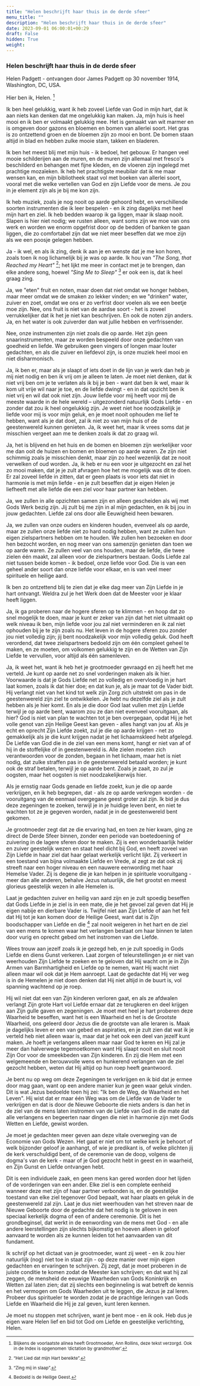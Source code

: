 ```yaml
---
title: "Helen beschrijft haar thuis in de derde sfeer"
menu_title: ""
description: "Helen beschrijft haar thuis in de derde sfeer"
date: 2023-09-01 06:00:01+00:29
draft: False
hidden: True
weight:
---
```

### Helen beschrijft haar thuis in de derde sfeer

Helen Padgett - ontvangen door James Padgett op 30 november 1914, Washington, DC, USA.

Hier ben ik, Helen. [^1]

Ik ben heel gelukkig, want ik heb zoveel Liefde van God in mijn hart, dat ik aan niets kan denken dat me ongelukkig kan maken. Ja, mijn huis is heel mooi en ik ben er volmaakt gelukkig mee. Het is gemaakt van wit marmer en is omgeven door gazons en bloemen en bomen van allerlei soort. Het gras is zo ontzettend groen en de bloemen zijn zo mooi en bont. De bomen staan altijd in blad en hebben zulke mooie stam, takken en bladeren.

Ik ben het meest blij met mijn huis - ik bedoel, het gebouw. Er hangen veel mooie schilderijen aan de muren, en de muren zijn allemaal met fresco's beschilderd en behangen met fijne kleden, en de vloeren zijn ingelegd met prachtige mozaïeken. Ik heb het prachtigste meubilair dat ik me maar wensen kan, en mijn bibliotheek staat vol met boeken van allerlei soort, vooral met die welke vertellen van God en zijn Liefde voor de mens. Je zou in je element zijn als je bij me kon zijn.

Ik heb muziek, zoals je nog nooit op aarde gehoord hebt, en verschillende soorten instrumenten die ik leer bespelen - en ik zing dagelijks met heel mijn hart en ziel. Ik heb bedden waarop ik ga liggen, maar ik slaap nooit. Slapen is hier niet nodig; we rusten alleen, want soms zijn we moe van ons werk en worden we enorm opgefrist door op de bedden of banken te gaan liggen, die zo comfortabel zijn dat we niet meer beseffen dat we moe zijn als we een poosje gelegen hebben.

Ja - ik wel, en als ik zing, denk ik aan je en wenste dat je me kon horen, zoals toen ik nog lichamelijk bij je was op aarde. Ik hou van *"The Song, that Reached my Heart"* [^2]; het lijkt me meer in contact met je te brengen, dan elke andere song, hoewel *"Sing Me to Sleep"* [^3] er ook een is, dat ik heel graag zing.

Ja, we "eten" fruit en noten, maar doen dat niet omdat we honger hebben, maar meer omdat we de smaken zo lekker vinden; en we "drinken" water, zuiver en zoet, omdat we ons er zo verfrist door voelen als we een beetje moe zijn. Nee, ons fruit is niet van de aardse soort - het is zoveel verrukkelijker dat ik het je niet kan beschrijven. En ook de noten zijn anders. Ja, en het water is ook zuiverder dan wat jullie hebben en verfrissender.

Nee, onze instrumenten zijn niet zoals die op aarde. Het zijn geen snaarinstrumenten, maar ze worden bespeeld door onze gedachten van goedheid en liefde. We gebruiken geen vingers of longen maar louter gedachten, en als die zuiver en liefdevol zijn, is onze muziek heel mooi en niet disharmonisch.

Ja, ik ben er, maar als je slaapt of iets doet in de lijn van je werk dan heb je mij niet nodig en ben ik vrij om je alleen te laten. Je moet niet denken, dat ik niet vrij ben om je te verlaten als ik bij je ben - want dat ben ik wel, maar ik kom uit vrije wil naar je toe, en de liefde dwingt - en in dat opzicht ben ik niet vrij en wil dat ook niet zijn. Jouw liefde voor mij heeft voor mij de meeste waarde in de hele wereld – uitgezonderd natuurlijk Gods Liefde - en zonder dat zou ik heel ongelukkig zijn. Je weet niet hoe noodzakelijk je liefde voor mij is voor mijn geluk, en je moet nooit ophouden me lief te hebben, want als je dat doet, zal ik niet zo van mijn huis of de geestenwereld kunnen genieten. Ja, ik weet het, maar ik vrees soms dat je misschien vergeet aan me te denken zoals ik dat zo graag wil.

Ja, het is blijvend en het huis en de bomen en bloemen zijn werkelijker voor me dan ooit de huizen en bomen en bloemen op aarde waren. Ze zijn niet schimmig zoals je misschien denkt, maar zijn zo heel wezenlijk dat ze nooit verwelken of oud worden. Ja, ik heb er nu een voor je uitgezocht en zal het zo mooi maken, dat je je zult afvragen hoe het me mogelijk was dit te doen. Er zal zoveel liefde in zitten, dat er geen plaats is voor iets dat niet in harmonie is met mijn liefde - en je zult beseffen dat je eigen Helen je liefheeft met alle liefde die een ziel voor haar partner kan hebben.

Ja, we zullen in alle opzichten samen zijn en alleen gescheiden als wij met Gods Werk bezig zijn. Jij zult bij me zijn in al mijn gedachten, en ik bij jou in jouw gedachten. Liefde zal ons door alle Eeuwigheid heen bewaren.

Ja, we zullen van onze ouders en kinderen houden, evenveel als op aarde, maar ze zullen onze liefde niet zo hard nodig hebben, want ze zullen hun eigen zielspartners hebben om te houden. We zullen hen bezoeken en door hen bezocht worden, en nog meer van ons samenzijn genieten dan toen we op aarde waren. Ze zullen veel van ons houden, maar de liefde, die twee zielen één maakt, zal alleen voor de zielspartners bestaan. Gods Liefde zal niet tussen beide komen - ik bedoel, onze liefde voor God. Die is van een geheel ander soort dan onze liefde voor elkaar, en is van veel meer spirituele en heilige aard.

Ik ben zo ontzettend blij te zien dat je elke dag meer van Zijn Liefde in je hart ontvangt. Weldra zul je het Werk doen dat de Meester voor je klaar heeft liggen.

Ja, ik ga proberen naar de hogere sferen op te klimmen - en hoop dat zo snel mogelijk te doen, maar je kunt er zeker van zijn dat het niet uitmaakt op welk niveau ik ben, mijn liefde voor jou zal niet verminderen en ik zal niet ophouden bij je te zijn zoals nu. Het leven in de hogere sferen zou zonder jou niet volledig zijn; jij bent noodzakelijk voor mijn volledig geluk. God heeft verordend, dat twee zielspartners bedoeld zijn om één compleet geheel te maken, en ze moeten, om volkomen gelukkig te zijn en de Wetten van Zijn Liefde te vervullen, voor altijd als één samenleven.

Ja, ik weet het, want ik heb het je grootmoeder gevraagd en zij heeft het me verteld. Je kunt op aarde net zo snel vorderingen maken als ik hier. Voorwaarde is dat je Gods Liefde net zo volledig en overvloedig in je hart laat komen, zoals ik dat hier doe; en dat kun je, als je maar tot de Vader bidt. Hij verlangt niet van het kind tot welk zijn Zorg zich uitstrekt om pas in de geestenwereld zijn ziel te ontwikkelen. Je hebt nu dezelfde ziel als je zult hebben als je hier komt. En als je die door God laat vullen met zijn Liefde terwijl je op aarde bent, waarom zou ze dan niet evenveel vooruitgaan, als hier? God is niet van plan te wachten tot je ben overgegaan, opdat Hij je het volle genot van zijn Heilige Geest kan geven - alles hangt van jou af. Als je echt en oprecht Zijn Liefde zoekt, zul je die op aarde krijgen - net zo gemakkelijk als je die kunt krijgen nadat je het lichaamskleed hebt afgelegd. De Liefde van God die in de ziel van een mens komt, hangt er niet van af of hij in de stoffelijke of in geestenwereld is. Alle zielen moeten zich verantwoorden voor de zonden, begaan in het lichaam, maar het is niet nodig, dat zulke straffen pas in de geestenwereld betaald worden; je kunt ook de straf betalen, terwijl je op aarde bent. Zoals je zaait, zo zul je oogsten, maar het oogsten is niet noodzakelijkerwijs hier.

Als je ernstig naar Gods genade en liefde zoekt, kun je die op aarde verkrijgen, en ik heb begrepen, dat - als ze op aarde verkregen worden - de vooruitgang van de eenmaal overgegane geest groter zal zijn. Ik bid je dus deze zegeningen te zoeken, terwijl je in je huidige leven bent, en niet te wachten tot ze je gegeven worden, nadat je in de geestenwereld bent gekomen.

Je grootmoeder zegt dat ze die ervaring had, en toen ze hier kwam, ging ze direct de Derde Sfeer binnen, zonder een periode van boetedoening of zuivering in de lagere sferen door te maken. Zij is een wonderbaarlijk helder en zuiver geestelijk wezen en staat heel dicht bij God, en heeft zoveel van Zijn Liefde in haar ziel dat haar gelaat werkelijk verlicht lijkt. Zij verkeert in een toestand van bijna volmaakte Liefde en Vrede, al zegt ze dat ook zij streeft naar een hoger niveau en een nauwere eenwording met haar Hemelse Vader. Zij is degene die je kan helpen in je spirituele vooruitgang - meer dan alle anderen, behalve Jezus natuurlijk, die het grootst en meest glorieus geestelijk wezen in alle Hemelen is.

Laat je gedachten zuiver en heilig van aard zijn en je zult spoedig beseffen dat Gods Liefde in je ziel is in een mate, die je het gevoel zal geven dat Hij je eigen nabije en dierbare Vader is. Twijfel niet aan Zijn Liefde of aan het feit dat Hij tot je kan komen door de Heilige Geest, want dat is Zijn boodschapper van Liefde en die [^4] zal nooit weigeren in het hart en de ziel van een mens te komen waar het verlangen bestaat om haar binnen te laten door vurig en oprecht gebed om het instromen van die Liefde.

Wees trouw aan jezelf zoals ik je gezegd heb, en je zult spoedig in Gods Liefde en diens Gunst verkeren. Laat zorgen of teleurstellingen je er niet van weerhouden Zijn Liefde te zoeken en te geloven dat Hij wacht om je in Zijn Armen van Barmhartigheid en Liefde op te nemen, want Hij wacht niet alleen maar wil ook dat je Hem aanroept. Laat de gedachte dat Hij ver weg is in de Hemelen je niet doen denken dat Hij niet altijd in de buurt is, vol spanning wachtend op je roep.

Hij wil niet dat een van Zijn kinderen verloren gaat, en als ze afdwalen verlangt Zijn grote Hart vol Liefde ernaar dat ze terugkeren en deel krijgen aan Zijn gulle gaven en zegeningen. Je moet met heel je hart proberen deze Waarheid te beseffen, want het is een Waarheid en het is de Grootste Waarheid, ons geleerd door Jezus die de grootste van alle leraren is. Maak je dagelijks leven er een van gebed en aspiraties, en je zult zien dat wat ik je verteld heb niet alleen waar is, maar dat je het ook een deel van jezelf kunt maken. Je hoeft je verlangens alleen maar naar God te keren en Hij zal je meer dan halverwege tegemoetkomen want Hij slaapt nooit en sluit nooit Zijn Oor voor de smeekbeden van Zijn kinderen. En zij die Hem met een welgemeende en berouwvolle wens en hunkerend verlangen van de ziel gezocht hebben, weten dat Hij altijd op hun roep heeft geantwoord.

Je bent nu op weg om deze Zegeningen te verkrijgen en ik bid dat je ermee door mag gaan, want op een andere manier kun je geen waar geluk vinden. Dit is wat Jezus bedoelde toen hij zei: "Ik ben de Weg, de Waarheid en het Leven". Hij wist dat er maar één Weg was om de Liefde van de Vader te verkrijgen en dat is door de Nieuwe Geboorte die niets anders is dan het in de ziel van de mens laten instromen van de Liefde van God in die mate dat alle verlangens en begeerten naar dingen die niet in harmonie zijn met Gods Wetten en Liefde, gewist worden.

Je moet je gedachten meer geven aan deze vitale overweging van de Economie van Gods Wezen. Het gaat er niet om tot welke kerk je behoort of welk bijzonder geloof je aanhangt, of wie je predikant is, of welke plichten jij de kerk verschuldigd bent, of de ceremonie van de doop, volgens de dogma's van de kerk - maar of je God gezocht hebt in geest en in waarheid, en Zijn Gunst en Liefde ontvangen hebt.

Dit is een individuele zaak, en geen mens kan gered worden door het lijden of de vorderingen van een ander. Elke ziel is een complete eenheid wanneer deze met zijn of haar partner verbonden is, en de geestelijke toestand van elke ziel tegenover God bepaalt, wat haar plaats en geluk in de geestenwereld zal zijn. Laat je dus niet weerhouden van het streven naar de Nieuwe Geboorte door de gedachte dat het nodig is te geloven in een speciaal kerkelijk dogma of een of andere ceremonie. Dit is het grondbeginsel, dat werkt in de eenwording van de mens met God - en alle andere leerstellingen zijn slechts bijkomstig en hoeven alleen in geloof aanvaard te worden als ze kunnen leiden tot het aanvaarden van dit fundament.

Ik schrijf op het dictaat van je grootmoeder, want zij weet - en ik zou hier natuurlijk (nog) niet toe in staat zijn - op deze manier over mijn eigen gedachten en ervaringen te schrijven. Zij zegt, dat je moet proberen in de juiste conditie te komen zodat de Meester kan schrijven; en dat wat hij zal zeggen, de mensheid de eeuwige Waarheden van Gods Koninkrijk en Wetten zal laten zien; dat zij slechts een beginneling is wat betreft de kennis en het vermogen om Gods Waarheden uit te leggen, die Jezus je zal leren. Probeer dus spiritueler te worden zodat je de prachtige leringen van Gods Liefde en Waarheid die Hij je zal geven, kunt leren kennen.

Je moet nu stoppen met schrijven, want je bent moe - en ik ook. Heb dus je eigen ware Helen lief en bid tot God om Liefde en geestelijke verlichting, Helen.
<small>

[^1]: Blijkens de voorlaatste alinea heeft Grootmoeder, Ann Rollins, deze tekst verzorgd. Ook in de Index is opgenomen ‘dictation by grandmother’.

[^2]: “Het Lied dat mijn Hart bereikte”.

[^3]: “Zing mij in slaap”.

[^4]: Bedoeld is de Heilige Geest.
